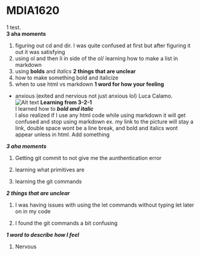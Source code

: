 # MDIA1620
1 test.  
 **3 aha moments**
1. figuring out cd and dir. I was quite confused at first but after figuring it out it was satisfying
2. using ol and then li in side of the ol/ learning how to make a list in markdown
3.  using **bolds** and *italics* 
**2 things that are unclear**
1. how to make something bold and italicize
2. when to use html vs markdown
**1 word for how your feeling**
- anxious (exited and nervious not just anxious lol)
Luca Calamo.  
![Alt text](https://github.com/user-attachments/assets/9c69ef94-0f7e-4f45-90bb-76ca02f39484)
**Learning from 3-2-1**  
I learned how to ***bold and italic***  
I also realized if I use any html code while using markdown it will get confused and stop using markdown ex. my link to the picture will stay a link, double space wont be a line break, and bold and italics wont appear unless in html.
Add something

***3 aha moments***

1. Getting git commit to not give me the aunthentication error

2. learning what primitives are

3. learning the git commands 

***2 things that are unclear***

1. I was having issues with using the let commands without typing let later on in my code

2. I found the git commands a bit confusing

***1 word to describe how I feel***

1. Nervous 